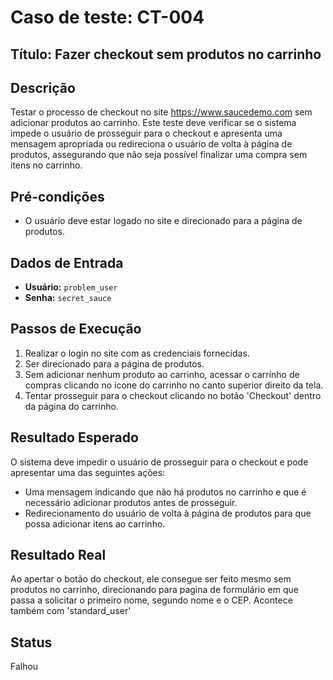 # Caso de teste: CT-004

## Título: Fazer checkout sem produtos no carrinho

## Descrição
Testar o processo de checkout no site https://www.saucedemo.com sem adicionar produtos ao carrinho. Este teste deve verificar se o sistema impede o usuário de prosseguir para o checkout e apresenta uma mensagem apropriada ou redireciona o usuário de volta à página de produtos, assegurando que não seja possível finalizar uma compra sem itens no carrinho.

## Pré-condições
- O usuário deve estar logado no site e direcionado para a página de produtos.

## Dados de Entrada
- **Usuário:** `problem_user`
- **Senha:** `secret_sauce`

## Passos de Execução
1. Realizar o login no site com as credenciais fornecidas.
2. Ser direcionado para a página de produtos.
3. Sem adicionar nenhum produto ao carrinho, acessar o carrinho de compras clicando no ícone do carrinho no canto superior direito da tela.
4. Tentar prosseguir para o checkout clicando no botão 'Checkout' dentro da página do carrinho.

## Resultado Esperado
O sistema deve impedir o usuário de prosseguir para o checkout e pode apresentar uma das seguintes ações:
- Uma mensagem indicando que não há produtos no carrinho e que é necessário adicionar produtos antes de prosseguir.
- Redirecionamento do usuário de volta à página de produtos para que possa adicionar itens ao carrinho.

## Resultado Real
Ao apertar o botão do checkout, ele consegue ser feito mesmo sem produtos no carrinho, direcionando para pagina de formulário em que passa a solicitar o primeiro nome, segundo nome e o CEP. Acontece também com 'standard_user'

## Status
Falhou